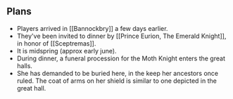 ## Plans
- Players arrived in [[Bannockbry]] a few days earlier.
- They've been invited to dinner by [[Prince Eurion, The Emerald Knight]], in honor of [[Sceptremas]].
- It is midspring (approx early june). 
- During dinner, a funeral procession for the Moth Knight enters the great halls.
- She has demanded to be buried here, in the keep her ancestors once ruled. The coat of arms on her shield is similar to one depicted in the great hall.